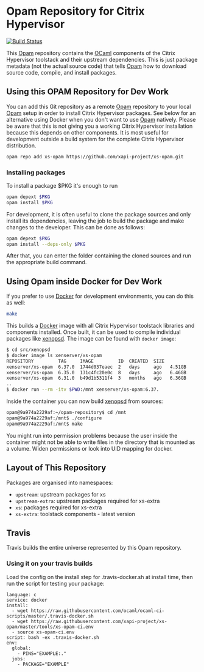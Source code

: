 # Opam Repository for Citrix Hypervisor

[![Build Status](https://travis-ci.org/xapi-project/xs-opam.svg?branch=master)](https://travis-ci.org/xapi-project/xs-opam)

This [Opam] repository contains the [OCaml] components of the Citrix
Hypervisor toolstack and their upstream dependencies. This is just
package metadata (not the actual source code) that tells [Opam] how to
download source code, compile, and install packages.

## Using this OPAM Repository for Dev Work

You can add this Git repository as a remote [Opam] repository to your
local [Opam] setup in order to install Citrix Hypervisor packages. See
below for an alternative using Docker when you don't want to use [Opam]
natively. Please be aware that this is not giving you a working Citrix
Hypervisor installation because this depends on other components. It is
most useful for development outside a build system for the complete
Citrix Hypervisor distribution.

```bash
opam repo add xs-opam https://github.com/xapi-project/xs-opam.git
```

### Installing packages

To install a package $PKG it's enough to run

```bash
opam depext $PKG
opam install $PKG
```

For development, it is often useful to clone the package sources and
only install its dependencies, leaving the job to build the package and
make changes to the developer.  This can be done as follows:

```bash
opam depext $PKG
opam install --deps-only $PKG
```

After that, you can enter the folder containing the cloned sources and
run the appropriate build command.

## Using Opam inside Docker for Dev Work

If you prefer to use [Docker] for development environments, you can
do this as well:

```bash
make
```

This builds a [Docker] image with all Citrix Hypervisor toolstack
libraries and components installed. Once built, it can be used to
compile individual packages like [xenopsd]. The image can be found with
`docker image`:


```bash
$ cd src/xenopsd
$ docker image ls xenserver/xs-opam
REPOSITORY         TAG     IMAGE         ID  CREATED  SIZE
xenserver/xs-opam  6.37.0  1744d037eaec  2   days     ago   4.51GB
xenserver/xs-opam  6.35.0  131c4fc20e0c  8   days     ago   6.46GB
xenserver/xs-opam  6.31.0  b49d1b5311f4  3   months   ago   6.36GB
..
$ docker run --rm -itv $PWD:/mnt xenserver/xs-opam:6.37.
```
Inside the container you can now build [xenopsd] from sources:

```bash
opam@9a974a2229af:~/opam-repository$ cd /mnt
opam@9a974a2229af:/mnt$ ./configure
opam@9a974a2229af:/mnt$ make
```

You might run into permission problems because the user inside the
container might not be able to write files in the directory that is
mounted as a volume. Widen permissions or look into UID mapping for
docker.

## Layout of This Repository

Packages are organised into namespaces:

* `upstream`: upstream packages for xs
* `upstream-extra`: upstream packages required for xs-extra
* `xs`: packages required for xs-extra
* `xs-extra`: toolstack components - latest version

## Travis

Travis builds the entire universe represented by this Opam repository.

[Opam]:   http://opam.ocaml.org
[OCaml]:  http:/ocaml.org
[Travis]: https://travis-ci.org/xapi-project/xs-opam
[Docker]: https://www.docker.com/
[xenopsd]: https://github.com/xapi-project/xenopsd

### Using it on your travis builds

Load the config on the install step for .travis-docker.sh at install time, then run the script for testing your package:
```
language: c
service: docker
install:
  - wget https://raw.githubusercontent.com/ocaml/ocaml-ci-scripts/master/.travis-docker.sh
  - wget https://raw.githubusercontent.com/xapi-project/xs-opam/master/tools/xs-opam-ci.env
  - source xs-opam-ci.env
script: bash -ex .travis-docker.sh
env:
  global:
    - PINS="EXAMPLE:."
  jobs:
    - PACKAGE="EXAMPLE"
```
